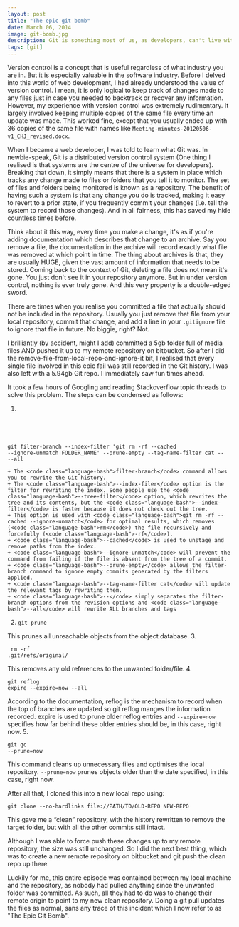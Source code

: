 ```yaml
---
layout: post
title: "The epic git bomb"
date: March 06, 2014
image: git-bomb.jpg
description: Git is something most of us, as developers, can't live without. However, Git may also behave like a double-edged sword, especially for less-than-seasoned developers like me, who inevitably ended up doing something stupid to my Git repository.
tags: [git]
---
```

Version control is a concept that is useful regardless of what industry you are in. But it is especially valuable in the software industry. Before I delved into this world of web development, I had already understood the value of version control. I mean, it is only logical to keep track of changes made to any files just in case you needed to backtrack or recover any information. However, my experience with version control was extremely rudimentary. It largely involved keeping multiple copies of the same file every time an update was made. This worked fine, except that you usually ended up with 36 copies of the same file with names like <code class="language-markup">Meeting-minutes-20120506-v1_CHJ_revised.docx</code>. 

When I became a web developer, I was told to learn what Git was. In newbie-speak, Git is a distributed version control system (One thing I realised is that systems are the centre of the universe for developers). Breaking that down, it simply means that there is a system in place which tracks any change made to files or folders that you tell it to monitor. The set of files and folders being monitored is known as a repository. The benefit of having such a system is that any change you do is tracked, making it easy to revert to a prior state, if you frequently commit your changes (i.e. tell the system to record those changes). And in all fairness, this has saved my hide countless times before.

Think about it this way, every time you make a change, it's as if you're adding documentation which describes that change to an archive. Say you remove a file, the documentation in the archive will record exactly what file was removed at which point in time. The thing about archives is that, they are usually HUGE, given the vast amount of information that needs to be stored. Coming back to the context of Git, deleting a file does not mean it's gone. You just don't see it in your repository anymore. But in under version control, nothing is ever truly gone. And this very property is a double-edged sword.

There are times when you realise you committed a file that actually should not be included in the repository. Usually you just remove that file from your local repository, commit that change, and add a line in your  <code class="language-markup">.gitignore</code> file to ignore that file in future. No biggie, right? Not.

I brilliantly (by accident, might I add) committed a 5gb folder full of media files AND pushed it up to my remote repository on bitbucket. So after I did the remove-file-from-local-repo-and-ignore-it bit, I realised that every single file involved in this epic fail was still recorded in the Git history. I was also left with a 5.94gb Git repo. I immediately saw fun times ahead.

It took a few hours of Googling and reading Stackoverflow topic threads to solve this problem. The steps can be condensed as follows:

1. <pre><code class="language-bash">
git filter-branch --index-filter 'git rm -rf --cached --ignore-unmatch FOLDER_NAME' --prune-empty --tag-name-filter cat -- --all</code></pre>

    + The <code class="language-bash">filter-branch</code> command allows you to rewrite the Git history. 
    + The <code class="language-bash">--index-filer</code> option is the filter for rewriting the index. Some people use the <code class="language-bash">--tree-filter</code> option, which rewrites the tree and its contents, but the <code class="language-bash">--index-filter</code> is faster because it does not check out the tree.
    + This option is used with <code class="language-bash">git rm -rf --cached --ignore-unmatch</code> for optimal results, which removes (<code class="language-bash">rm</code>) the file recursively and forcefully (<code class="language-bash">-rf</code>).
    + <code class="language-bash">--cached</code> is used to unstage and remove paths from the index.
    + <code class="language-bash">--ignore-unmatch</code> will prevent the command from failing if the file is absent from the tree of a commit.
    + <code class="language-bash">--prune-empty</code> allows the filter-branch command to ignore empty commits generated by the filters applied.
    + <code class="language-bash">--tag-name-filter cat</code> will update the relevant tags by rewriting them.
    + <code class="language-bash">--</code> simply separates the filter-branch options from the revision options and <code class="language-bash">--all</code> will rewrite ALL branches and tags
2. <pre><code class="language-bash">git prune</code></pre>
This prunes all unreachable objects from the object database.
3. <pre><code class="language-bash">
rm -rf .git/refs/original/</code></pre>
This removes any old references to the unwanted folder/file.
4. <pre><code class="language-bash">git reflog expire --expire=now --all</code></pre>
According to the documentation, reflog is the mechanism to record when the top of branches are updated so git reflog manges the information recorded. expire is used to prune older reflog entries and <code class="language-bash">--expire=now</code> specifies how far behind these older entries should be, in this case, right now.
5. <pre><code class="language-bash">git gc --prune=now</code></pre>
This command cleans up unnecessary files and optimises the local repository. <code class="language-bash">--prune=now</code> prunes objects older than the date specified, in this case, right now.

<p class="no-margin">After all that, I cloned this into a new local repo using:</p>
<pre><code class="language-bash">git clone --no-hardlinks file://PATH/TO/OLD-REPO NEW-REPO</code></pre>
This gave me a “clean” repository, with the history rewritten to remove the target folder, but with all the other commits still intact.

Although I was able to force push these changes up to my remote repository, the size was still unchanged. So I did the next best thing, which was to create a new remote repository on bitbucket and git push the clean repo up there. 

Luckily for me, this entire episode was contained between my local machine and the repository, as nobody had pulled anything since the unwanted folder was committed. As such, all they had to do was to change their remote origin to point to my new clean repository. Doing a git pull updates the files as normal, sans any trace of this incident which I now refer to as "The Epic Git Bomb". 

